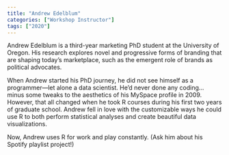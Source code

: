 ```yaml
---
title: "Andrew Edelblum"
categories: ["Workshop Instructor"]
tags: ["2020"]
---
```


Andrew Edelblum is a third-year marketing PhD student at the University of Oregon. His research explores novel and progressive forms of branding that are shaping today’s marketplace, such as the emergent role of brands as political advocates.
 
When Andrew started his PhD journey, he did not see himself as a programmer—let alone a data scientist. He’d never done any coding… minus some tweaks to the aesthetics of his MySpace profile in 2009. However, that all changed when he took R courses during his first two years of graduate school. Andrew fell in love with the customizable ways he could use R to both perform statistical analyses and create beautiful data visualizations.
 
Now, Andrew uses R for work and play constantly. (Ask him about his Spotify playlist project!)

